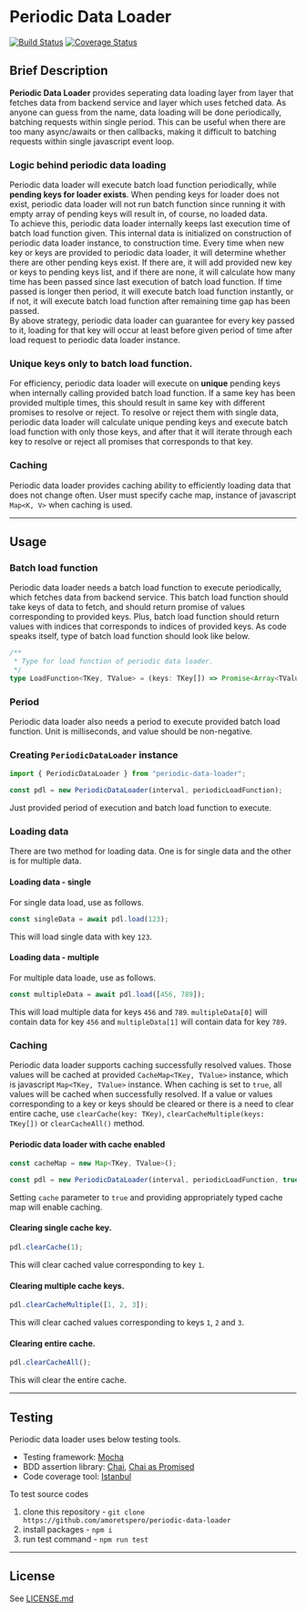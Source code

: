 # Periodic Data Loader  
  
[![Build Status](https://travis-ci.com/amoretspero/periodic-data-loader.svg?branch=master)](https://travis-ci.com/amoretspero/periodic-data-loader)
[![Coverage Status](https://coveralls.io/repos/amoretspero/periodic-data-loader/badge.svg?branch=master)](https://coveralls.io/r/amoretspero/periodic-data-loader?branch=master)
  
## Brief Description  
  
**Periodic Data Loader** provides seperating data loading layer from layer that fetches data from backend service and layer which uses fetched data. As anyone can guess from the name, data loading will be done periodically, batching requests within single period. This can be useful when there are too many async/awaits or then callbacks, making it difficult to batching requests within single javascript event loop.  
  
### Logic behind periodic data loading  
  
Periodic data loader will execute batch load function periodically, while **pending keys for loader exists**. When pending keys for loader does not exist, periodic data loader will not run batch function since running it with empty array of pending keys will result in, of course, no loaded data.  
To achieve this, periodic data loader internally keeps last execution time of batch load function given. This internal data is initialized on construction of periodic data loader instance, to construction time. Every time when new key or keys are provided to periodic data loader, it will determine whether there are other pending keys exist. If there are, it will add provided new key or keys to pending keys list, and if there are none, it will calculate how many time has been passed since last execution of batch load function. If time passed is longer then period, it will execute batch load function instantly, or if not, it will execute batch load function after remaining time gap has been passed.  
By above strategy, periodic data loader can guarantee for every key passed to it, loading for that key will occur at least before given period of time after load request to periodic data loader instance.  
  
### Unique keys only to batch load function.  
  
For efficiency, periodic data loader will execute on **unique** pending keys when internally calling provided batch load function. If a same key has been provided multiple times, this should result in same key with different promises to resolve or reject. To resolve or reject them with single data, periodic data loader will calculate unique pending keys and execute batch load function with only those keys, and after that it will iterate through each key to resolve or reject all promises that corresponds to that key.  
  
### Caching  
  
Periodic data loader provides caching ability to efficiently loading data that does not change often. User must specify cache map, instance of javascript `Map<K, V>` when caching is used.  
  
---  
  
## Usage  
  
### Batch load function  
  
Periodic data loader needs a batch load function to execute periodically, which fetches data from backend service. This batch load function should take keys of data to fetch, and should return promise of values corresponding to provided keys. Plus, batch load function should return values with indices that corresponds to indices of provided keys. As code speaks itself, type of batch load function should look like below.
```typescript
/**
 * Type for load function of periodic data loader.
 */
type LoadFunction<TKey, TValue> = (keys: TKey[]) => Promise<Array<TValue | Error>>;
```  
  
### Period  
  
Periodic data loader also needs a period to execute provided batch load function. Unit is milliseconds, and value should be non-negative.

### Creating `PeriodicDataLoader` instance  
  
```typescript
import { PeriodicDataLoader } from "periodic-data-loader";

const pdl = new PeriodicDataLoader(interval, periodicLoadFunction);
```  
Just provided period of execution and batch load function to execute.  
  
### Loading data  
  
There are two method for loading data. One is for single data and the other is for multiple data.  
  
#### Loading data - single  
  
For single data load, use as follows.  
  
```typescript
const singleData = await pdl.load(123);
```  
This will load single data with key `123`.  
  
#### Loading data - multiple  
  
For multiple data loade, use as follows.  
  
```typescript
const multipleData = await pdl.load([456, 789]);
```  
This will load multiple data for keys `456` and `789`. `multipleData[0]` will contain data for key `456` and `multipleData[1]` will contain data for key `789`.  
  
### Caching  
  
Periodic data loader supports caching successfully resolved values. Those values will be cached at provided `CacheMap<TKey, TValue>` instance, which is javascript `Map<TKey, TValue>` instance. When caching is set to `true`, all values will be cached when successfully resolved. If a value or values corresponding to a key or keys should be cleared or there is a need to clear entire cache, use `clearCache(key: TKey)`, `clearCacheMultiple(keys: TKey[])` or `clearCacheAll()` method.  
  
#### Periodic data loader with cache enabled  
  
```typescript
const cacheMap = new Map<TKey, TValue>();

const pdl = new PeriodicDataLoader(interval, periodicLoadFunction, true, cacheMap);
```  
Setting `cache` parameter to `true` and providing appropriately typed cache map will enable caching.  
  
#### Clearing single cache key.  
  
```typescript
pdl.clearCache(1);
```  
This will clear cached value corresponding to key `1`.  
  
#### Clearing multiple cache keys.  
  
```typescript
pdl.clearCacheMultiple([1, 2, 3]);
```  
This will clear cached values corresponding to keys `1`, `2` and `3`.  
  
#### Clearing entire cache.  
  
```typescript
pdl.clearCacheAll();
```  
This will clear the entire cache.  
  
---  
  
## Testing  
  
Periodic data loader uses below testing tools.  
- Testing framework: [Mocha](https://mochajs.org)
- BDD assertion library: [Chai](https://www.chaijs.com/), [Chai as Promised](https://www.chaijs.com/plugins/chai-as-promised/)
- Code coverage tool: [Istanbul](https://istanbul.js.org)  
  
To test source codes
1. clone this repository - `git clone https://github.com/amoretspero/periodic-data-loader`
2. install packages - `npm i`  
3. run test command - `npm run test`  
  
---  
  
## License  
  
See [LICENSE.md](https://github.com/amoretspero/periodic-data-loader/blob/master/LICENSE.md)